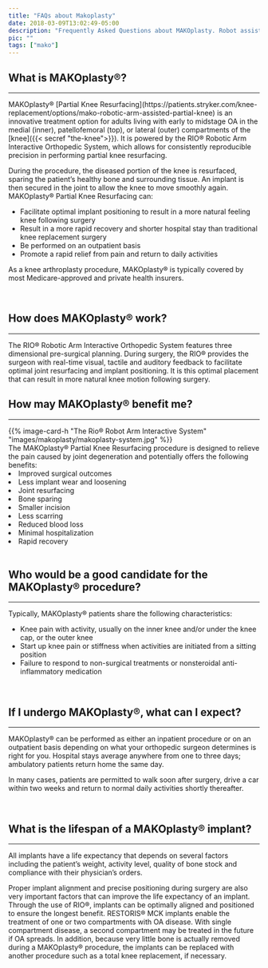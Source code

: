 ```yaml
---
title: "FAQs about Makoplasty"
date: 2018-03-09T13:02:49-05:00
description: "Frequently Asked Questions about MAKOplasty. Robot assistance allows for easier recovery in patients that require knee replacement due to osteoarthritis. "
pic: ""
tags: ["mako"]
---
```


## What is MAKOplasty&reg;?
<hr>
MAKOplasty&reg; [Partial Knee Resurfacing](https://patients.stryker.com/knee-replacement/options/mako-robotic-arm-assisted-partial-knee) is an innovative treatment option for adults living with early to midstage OA in the medial (inner), patellofemoral (top), or lateral (outer) compartments of the [knee]({{< secref "the-knee">}}). It is powered by the RIO&reg; Robotic Arm Interactive Orthopedic System, which allows for consistently reproducible precision in performing partial knee resurfacing.

During the procedure, the diseased portion of the knee is resurfaced, sparing the patient’s healthy bone and surrounding tissue. An implant is then secured in the joint to allow the knee to move smoothly again. MAKOplasty&reg; Partial Knee Resurfacing can:

* Facilitate optimal implant positioning to result in a more natural feeling knee following surgery
* Result in a more rapid recovery and shorter hospital stay than traditional knee replacement surgery
* Be performed on an outpatient basis
* Promote a rapid relief from pain and return to daily activities

As a knee arthroplasty procedure, MAKOplasty&reg; is typically covered by most Medicare-approved and private health insurers.

<br>

## How does MAKOplasty&reg; work?
<hr>
The RIO&reg; Robotic Arm Interactive Orthopedic System features three dimensional pre-surgical planning. During surgery, the RIO&reg; provides the surgeon with real-time visual, tactile and auditory feedback to facilitate optimal joint resurfacing and implant positioning. It is this optimal placement that can result in more natural knee motion following surgery.

<br>

## How may MAKOplasty&reg; benefit me?
<hr>
<div class="row">
<div class="col-sm-4 no-gutters">
         {{% image-card-h "The Rio® Robot Arm Interactive System" "images/makoplasty/makoplasty-system.jpg" %}}
    </div>
    <div class="col-sm-8">
        The MAKOplasty&reg; Partial Knee Resurfacing procedure is designed to relieve the pain caused by joint degeneration and potentially offers the following benefits:
        <li> Improved surgical outcomes </li>
        <li> Less implant wear and loosening </li>
        <li> Joint resurfacing </li>
        <li>Bone sparing </li>
        <li>Smaller incision </li>
        <li>Less scarring </li>
        <li>Reduced blood loss </li>
        <li>Minimal hospitalization </li>
        <li>Rapid recovery </li>
   </div>
  </div>

<br>

## Who would be a good candidate for the MAKOplasty&reg; procedure?
<hr>
Typically, MAKOplasty&reg; patients share the following characteristics:

* Knee pain with activity, usually on the inner knee and/or under the knee cap, or the outer knee
* Start up knee pain or stiffness when activities are initiated from a sitting position
* Failure to respond to non-surgical treatments or nonsteroidal anti-inflammatory medication

<br>

## If I undergo MAKOplasty&reg;, what can I expect?
<hr>
MAKOplasty&reg; can be performed as either an inpatient procedure or on an outpatient basis depending on what your orthopedic surgeon determines is right for you. Hospital stays average anywhere from one to three days; ambulatory patients return home the same day.

In many cases, patients are permitted to walk soon after surgery, drive a car within two weeks and return to normal daily activities shortly thereafter.

<br>

## What is the lifespan of a MAKOplasty&reg; implant?
<hr>
All implants have a life expectancy that depends on several factors including the patient’s weight, activity level, quality of bone stock and compliance with their physician’s orders.

Proper implant alignment and precise positioning during surgery are also very important factors that can improve the life expectancy of an implant. Through the use of RIO&reg;, implants can be optimally aligned and positioned to ensure the longest benefit. RESTORIS&reg; MCK implants enable the treatment of one or two compartments with OA disease. With single compartment disease, a second compartment may be treated in the future if OA spreads. In addition, because very little bone is actually removed during a MAKOplasty&reg; procedure, the implants can be replaced with another procedure such as a total knee replacement, if necessary.
